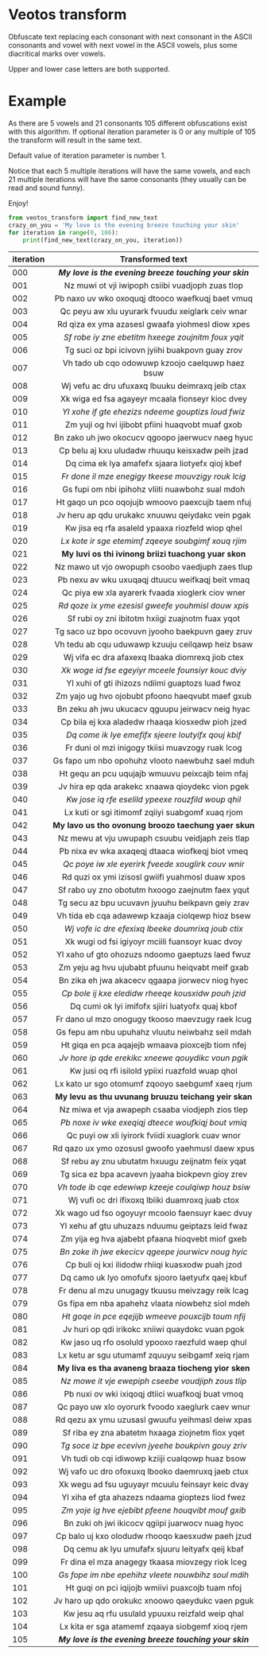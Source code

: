 # Veotos transform
Obfuscate text replacing each consonant with next consonant in the ASCII consonants and vowel with next vowel
in the ASCII vowels, plus some diacritical marks over vowels. 

Upper and lower case letters are both supported.

# Example
As there are 5 vowels and 21 consonants 105 different obfuscations exist with this algorithm. 
If optional iteration parameter is 0 or any multiple of 105 the transform will result in the same text. 

Default value of iteration parameter is number 1.

Notice that each 5 multiple iterations will have the same vowels, and each 21 multiple iterations will have 
the same consonants (they usually can be read and sound funny).

Enjoy!

```python
from veotos_transform import find_new_text
crazy_on_you = 'My love is the evening breeze touching your skin'
for iteration in range(0, 106):
    print(find_new_text(crazy_on_you, iteration))
```

|iteration|  Transformed text                                    |
|:------- |  :------------------------------------------------:  |
|000      |**_My love is the evening breeze touching your skin_**|
|001      |   Nz muwi ot vji iwipoph csiibi vuadjoph zuas tlop   |
|002      |   Pb naxo uv wko oxoquqj dtooco waefkuqj baet vmuq   |
|003      |   Qc peyu aw xlu uyurark fvuudu xeiglark ceiv wnar   |
|004      |   Rd qiza ex yma azasesl gwaafa yiohmesl diow xpes   |
|005      |  _Sf robe iy zne ebetitm hxeege zoujnitm foux yqit_  |
|006      |   Tg suci oz bpi icivovn jyiihi buakpovn guay zrov   |
|007      |   Vh tado ub cqo odowuwp kzoojo caelquwp haez bsuw   |
|008      |   Wj vefu ac dru ufuxaxq lbuuku deimraxq jeib ctax   |
|009      |   Xk wiga ed fsa agayeyr mcaala fionseyr kioc dvey   |
|010      |  _Yl xohe if gte ehezizs ndeeme gouptizs loud fwiz_  |
|011      |   Zm yuji og hvi ijibobt pfiini huaqvobt muaf gxob   |
|012      |   Bn zako uh jwo okocucv qgoopo jaerwucv naeg hyuc   |
|013      |   Cp belu aj kxu uludadw rhuuqu keisxadw peih jzad   |
|014      |   Dq cima ek lya amafefx sjaara liotyefx qioj kbef   |
|015      |  _Fr done il mze enegigy tkeese mouvzigy rouk lcig_  |
|016      |   Gs fupi om nbi ipihohz vliiti nuawbohz sual mdoh   |
|017      |   Ht gaqo un pco oqojujb wmoovo paexcujb taem nfuj   |
|018      |   Jv heru ap qdu urukakc xnuuwu qeiydakc vein pgak   |
|019      |   Kw jisa eq rfa asaleld ypaaxa riozfeld wiop qhel   |
|020      |  _Lx kote ir sge etemimf zqeeye soubgimf xouq rjim_  |
|021      | **My luvi os thi ivinong briizi tuachong yuar skon** |
|022      |   Nz mawo ut vjo owopuph csoobo vaedjuph zaes tlup   |
|023      |   Pb nexu av wku uxuqaqj dtuucu weifkaqj beit vmaq   |
|024      |   Qc piya ew xla ayarerk fvaada xioglerk ciov wner   |
|025      |  _Rd qoze ix yme ezesisl gweefe youhmisl douw xpis_  |
|026      |   Sf rubi oy zni ibitotm hxiigi zuajnotm fuax yqot   |
|027      |   Tg saco uz bpo ocovuvn jyooho baekpuvn gaey zruv   |
|028      |   Vh tedu ab cqu uduwawp kzuuju ceilqawp heiz bsaw   |
|029      |   Wj vifa ec dra afaxexq lbaaka diomrexq jiob ctex   |
|030      |  _Xk woge id fse egeyiyr mceele founsiyr kouc dviy_  |
|031      |   Yl xuhi of gti ihizozs ndiimi guaptozs luad fwoz   |
|032      |   Zm yajo ug hvo ojobubt pfoono haeqvubt maef gxub   |
|033      |   Bn zeku ah jwu ukucacv qguupu jeirwacv neig hyac   |
|034      |   Cp bila ej kxa aladedw rhaaqa kiosxedw pioh jzed   |
|035      |  _Dq come ik lye emefifx sjeere loutyifx qouj kbif_  |
|036      |   Fr duni ol mzi inigogy tkiisi muavzogy ruak lcog   |
|037      |   Gs fapo um nbo opohuhz vlooto naewbuhz sael mduh   |
|038      |   Ht gequ an pcu uqujajb wmuuvu peixcajb teim nfaj   |
|039      |   Jv hira ep qda arakekc xnaawa qioydekc vion pgek   |
|040      |  _Kw jose iq rfe eselild ypeexe rouzfild woup qhil_  |
|041      |   Lx kuti or sgi itimomf zqiiyi suabgomf xuaq rjom   |
|042      | **My lavo us tho ovonung broozo taechung yaer skun** |
|043      |   Nz mewu at vju uwupaph csuubu veidjaph zeis tlap   |
|044      |   Pb nixa ev wka axaqeqj dtaaca wiofkeqj biot vmeq   |
|045      |  _Qc poye iw xle eyerirk fveede xouglirk couv wnir_  |
|046      |   Rd quzi ox ymi izisosl gwiifi yuahmosl duaw xpos   |
|047      |   Sf rabo uy zno obotutm hxoogo zaejnutm faex yqut   |
|048      |   Tg secu az bpu ucuvavn jyuuhu beikpavn geiy zrav   |
|049      |   Vh tida eb cqa adawewp kzaaja ciolqewp hioz bsew   |
|050      |  _Wj vofe ic dre efexixq lbeeke doumrixq joub ctix_  |
|051      |   Xk wugi od fsi igiyoyr mciili fuansoyr kuac dvoy   |
|052      |   Yl xaho uf gto ohozuzs ndoomo gaeptuzs laed fwuz   |
|053      |   Zm yeju ag hvu ujubabt pfuunu heiqvabt meif gxab   |
|054      |   Bn zika eh jwa akacecv qgaapa jiorwecv niog hyec   |
|055      |  _Cp bole ij kxe eledidw rheeqe kousxidw pouh jzid_  |
|056      |   Dq cumi ok lyi imifofx sjiiri luatyofx quaj kbof   |
|057      |   Fr dano ul mzo onogugy tkooso maevzugy raek lcug   |
|058      |   Gs fepu am nbu upuhahz vluutu neiwbahz seil mdah   |
|059      |   Ht giqa en pca aqajejb wmaava pioxcejb tiom nfej   |
|060      |  _Jv hore ip qde erekikc xneewe qouydikc voun pgik_  |
|061      |   Kw jusi oq rfi isilold ypiixi ruazfold wuap qhol   |
|062      |   Lx kato ur sgo otomumf zqooyo saebgumf xaeq rjum   |
|063      | **My levu as thu uvunang bruuzu teichang yeir skan** |
|064      |   Nz miwa et vja awapeph csaaba viodjeph zios tlep   |
|065      |  _Pb noxe iv wke exeqiqj dteece woufkiqj bout vmiq_  |
|066      |   Qc puyi ow xli iyirork fviidi xuaglork cuav wnor   |
|067      |   Rd qazo ux ymo ozosusl gwoofo yaehmusl daew xpus   |
|068      |   Sf rebu ay znu ubutatm hxuugu zeijnatm feix yqat   |
|069      |   Tg sica ez bpa acavevn jyaaha biokpevn gioy zrev   |
|070      |  _Vh tode ib cqe edewiwp kzeeje coulqiwp houz bsiw_  |
|071      |   Wj vufi oc dri ifixoxq lbiiki duamroxq juab ctox   |
|072      |   Xk wago ud fso ogoyuyr mcoolo faensuyr kaec dvuy   |
|073      |   Yl xehu af gtu uhuzazs nduumu geiptazs leid fwaz   |
|074      |   Zm yija eg hva ajabebt pfaana hioqvebt miof gxeb   |
|075      |  _Bn zoke ih jwe ekecicv qgeepe jourwicv noug hyic_  |
|076      |   Cp buli oj kxi ilidodw rhiiqi kuasxodw puah jzod   |
|077      |   Dq camo uk lyo omofufx sjooro laetyufx qaej kbuf   |
|078      |   Fr denu al mzu unugagy tkuusu meivzagy reik lcag   |
|079      |   Gs fipa em nba apahehz vlaata niowbehz siol mdeh   |
|080      |  _Ht goqe in pce eqejijb wmeeve pouxcijb toum nfij_  |
|081      |   Jv huri op qdi irikokc xniiwi quaydokc vuan pgok   |
|082      |   Kw jaso uq rfo osoluld ypooxo raezfuld waep qhul   |
|083      |   Lx ketu ar sgu utumamf zquuyu seibgamf xeiq rjam   |
|084      | **My liva es tha avaneng braaza tiocheng yior sken** |
|085      |   _Nz mowe it vje ewepiph cseebe voudjiph zous tlip_   |
|086      |   Pb nuxi ov wki ixiqoqj dtiici wuafkoqj buat vmoq   |
|087      |   Qc payo uw xlo oyorurk fvoodo xaeglurk caev wnur   |
|088      |   Rd qezu ax ymu uzusasl gwuufu yeihmasl deiw xpas   |
|089      |   Sf riba ey zna abatetm hxaaga ziojnetm fiox yqet   |
|090      |  _Tg soce iz bpe ecevivn jyeehe boukpivn gouy zriv_  |
|091      |   Vh tudi ob cqi idiwowp kziiji cualqowp huaz bsow   |
|092      |   Wj vafo uc dro ofoxuxq lbooko daemruxq jaeb ctux   |
|093      |   Xk wegu ad fsu uguyayr mcuulu feinsayr keic dvay   |
|094      |   Yl xiha ef gta ahazezs ndaama gioptezs liod fwez   |
|095      |  _Zm yoje ig hve ejebibt pfeene houqvibt mouf gxib_  |
|096      |   Bn zuki oh jwi ikicocv qgiipi juarwocv nuag hyoc   |
|097      |   Cp balo uj kxo olodudw rhooqo kaesxudw paeh jzud   |
|098      |   Dq cemu ak lyu umufafx sjuuru leityafx qeij kbaf   |
|099      |   Fr dina el mza anagegy tkaasa miovzegy riok lceg   |
|100      |  _Gs fope im nbe epehihz vleete nouwbihz soul mdih_  |
|101      |   Ht guqi on pci iqijojb wmiivi puaxcojb tuam nfoj   |
|102      |   Jv haro up qdo orokukc xnoowo qaeydukc vaen pguk   |
|103      |   Kw jesu aq rfu usulald ypuuxu reizfald weip qhal   |
|104      |   Lx kita er sga atamemf zqaaya siobgemf xioq rjem   |
|105      |**_My love is the evening breeze touching your skin_**|
